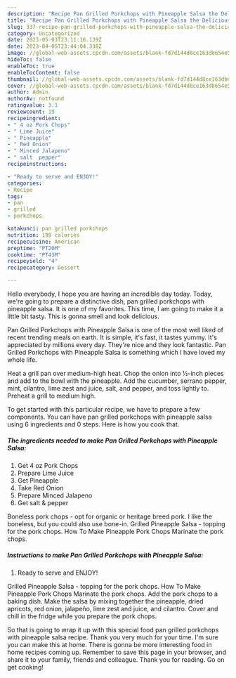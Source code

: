 ```yaml
---
description: "Recipe Pan Grilled Porkchops with Pineapple Salsa the Delicious"
title: "Recipe Pan Grilled Porkchops with Pineapple Salsa the Delicious"
slug: 337-recipe-pan-grilled-porkchops-with-pineapple-salsa-the-delicious
category: Uncategorized
date: 2023-05-03T23:11:16.139Z
date: 2023-04-05T23:44:04.338Z
image: //global-web-assets.cpcdn.com/assets/blank-fd7d144d8ce163db654e5a02c40b08a2775adb7897d16e4062681dc7e1b2800f.png
hideToc: false
enableToc: true
enableTocContent: false
thumbnail: //global-web-assets.cpcdn.com/assets/blank-fd7d144d8ce163db654e5a02c40b08a2775adb7897d16e4062681dc7e1b2800f.png
cover: //global-web-assets.cpcdn.com/assets/blank-fd7d144d8ce163db654e5a02c40b08a2775adb7897d16e4062681dc7e1b2800f.png
author: Admin
authorAv: notfound
ratingvalue: 3.1
reviewcount: 19
recipeingredient:
- " 4 oz Pork Chops"
- " Lime Juice"
- " Pineapple"
- " Red Onion"
- " Minced Jalapeno"
- " salt  pepper"
recipeinstructions:

- "Ready to serve and ENJOY!"
categories:
- Recipe
tags:
- pan
- grilled
- porkchops

katakunci: pan grilled porkchops 
nutrition: 199 calories
recipecuisine: American
preptime: "PT20M"
cooktime: "PT43M"
recipeyield: "4"
recipecategory: Dessert

---
```



Hello everybody, I hope you are having an incredible day today. Today, we're going to prepare a distinctive dish, pan grilled porkchops with pineapple salsa. It is one of my favorites. This time, I am going to make it a little bit tasty. This is gonna smell and look delicious.

Pan Grilled Porkchops with Pineapple Salsa is one of the most well liked of recent trending meals on earth. It is simple, it's fast, it tastes yummy. It's appreciated by millions every day. They're nice and they look fantastic. Pan Grilled Porkchops with Pineapple Salsa is something which I have loved my whole life.

Heat a grill pan over medium-high heat. Chop the onion into ½-inch pieces and add to the bowl with the pineapple. Add the cucumber, serrano pepper, mint, cilantro, lime zest and juice, salt, and pepper, and toss lightly to. Preheat a grill to medium high.


To get started with this particular recipe, we have to prepare a few components. You can have pan grilled porkchops with pineapple salsa using 6 ingredients and 0 steps. Here is how you cook that.

<!--inarticleads1-->

##### The ingredients needed to make Pan Grilled Porkchops with Pineapple Salsa:

1. Get  4 oz Pork Chops
1. Prepare  Lime Juice
1. Get  Pineapple
1. Take  Red Onion
1. Prepare  Minced Jalapeno
1. Get  salt &amp; pepper


Boneless pork chops - opt for organic or heritage breed pork. I like the boneless, but you could also use bone-in. Grilled Pineapple Salsa - topping for the pork chops. How To Make Pineapple Pork Chops Marinate the pork chops. 

<!--inarticleads2-->

##### Instructions to make Pan Grilled Porkchops with Pineapple Salsa:


1. Ready to serve and ENJOY!

Grilled Pineapple Salsa - topping for the pork chops. How To Make Pineapple Pork Chops Marinate the pork chops. Add the pork chops to a baking dish. Make the salsa by mixing together the pineapple, dried apricots, red onion, jalapeño, lime zest and juice, and cilantro. Cover and chill in the fridge while you prepare the pork chops. 

So that is going to wrap it up with this special food pan grilled porkchops with pineapple salsa recipe. Thank you very much for your time. I'm sure you can make this at home. There is gonna be more interesting food in home recipes coming up. Remember to save this page in your browser, and share it to your family, friends and colleague. Thank you for reading. Go on get cooking!
